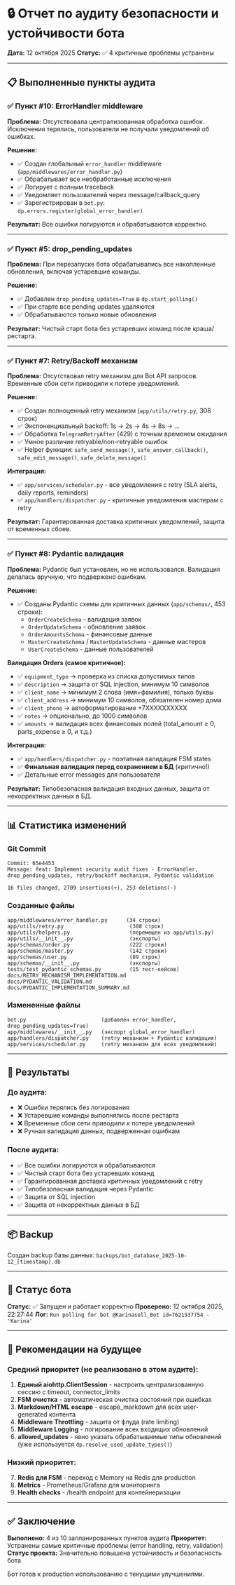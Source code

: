 # 🔒 Отчет по аудиту безопасности и устойчивости бота

**Дата:** 12 октября 2025
**Статус:** ✅ 4 критичные проблемы устранены

---

## 📋 Выполненные пункты аудита

### ✅ Пункт #10: ErrorHandler middleware

**Проблема:**
Отсутствовала централизованная обработка ошибок. Исключения терялись, пользователи не получали уведомлений об ошибках.

**Решение:**
- ✅ Создан глобальный `error_handler` middleware (`app/middlewares/error_handler.py`)
- ✅ Обрабатывает все необработанные исключения
- ✅ Логирует с полным traceback
- ✅ Уведомляет пользователей через message/callback_query
- ✅ Зарегистрирован в `bot.py`: `dp.errors.register(global_error_handler)`

**Результат:** Все ошибки логируются и обрабатываются корректно.

---

### ✅ Пункт #5: drop_pending_updates

**Проблема:**
При перезапуске бота обрабатывались все накопленные обновления, включая устаревшие команды.

**Решение:**
- ✅ Добавлен `drop_pending_updates=True` в `dp.start_polling()`
- ✅ При старте все pending updates удаляются
- ✅ Обрабатываются только новые обновления

**Результат:** Чистый старт бота без устаревших команд после краша/рестарта.

---

### ✅ Пункт #7: Retry/Backoff механизм

**Проблема:**
Отсутствовал retry механизм для Bot API запросов. Временные сбои сети приводили к потере уведомлений.

**Решение:**
- ✅ Создан полноценный retry механизм (`app/utils/retry.py`, 308 строк)
- ✅ Экспоненциальный backoff: 1s → 2s → 4s → 8s → ...
- ✅ Обработка `TelegramRetryAfter` (429) с точным временем ожидания
- ✅ Умное различие retryable/non-retryable ошибок
- ✅ Helper функции: `safe_send_message()`, `safe_answer_callback()`, `safe_edit_message()`, `safe_delete_message()`

**Интеграция:**
- ✅ `app/services/scheduler.py` - все уведомления с retry (SLA alerts, daily reports, reminders)
- ✅ `app/handlers/dispatcher.py` - критичные уведомления мастерам с retry

**Результат:** Гарантированная доставка критичных уведомлений, защита от временных сбоев.

---

### ✅ Пункт #8: Pydantic валидация

**Проблема:**
Pydantic был установлен, но не использовался. Валидация делалась вручную, что подвержено ошибкам.

**Решение:**
- ✅ Созданы Pydantic схемы для критичных данных (`app/schemas/`, 453 строки):
  - `OrderCreateSchema` - валидация заявок
  - `OrderUpdateSchema` - обновление заявок
  - `OrderAmountsSchema` - финансовые данные
  - `MasterCreateSchema` / `MasterUpdateSchema` - данные мастеров
  - `UserCreateSchema` - данные пользователей

**Валидация Orders (самое критичное):**
- ✅ `equipment_type` → проверка из списка допустимых типов
- ✅ `description` → защита от SQL injection, минимум 10 символов
- ✅ `client_name` → минимум 2 слова (имя+фамилия), только буквы
- ✅ `client_address` → минимум 10 символов, обязателен номер дома
- ✅ `client_phone` → автоформатирование +7XXXXXXXXXX
- ✅ `notes` → опционально, до 1000 символов
- ✅ `amounts` → валидация всех финансовых полей (total_amount ≥ 0, parts_expense ≥ 0, и т.д.)

**Интеграция:**
- ✅ `app/handlers/dispatcher.py` - поэтапная валидация FSM states
- ✅ **Финальная валидация перед сохранением в БД** (критично!)
- ✅ Детальные error messages для пользователя

**Результат:** Типобезопасная валидация входных данных, защита от некорректных данных в БД.

---

## 📊 Статистика изменений

### Git Commit
```
Commit: 65e4453
Message: feat: Implement security audit fixes - ErrorHandler, drop_pending_updates, retry/backoff mechanism, Pydantic validation

16 files changed, 2709 insertions(+), 253 deletions(-)
```

### Созданные файлы
```
app/middlewares/error_handler.py      (34 строки)
app/utils/retry.py                     (308 строк)
app/utils/helpers.py                   (перемещен из app/utils.py)
app/utils/__init__.py                  (экспорты)
app/schemas/order.py                   (222 строки)
app/schemas/master.py                  (142 строки)
app/schemas/user.py                    (89 строк)
app/schemas/__init__.py                (экспорты)
tests/test_pydantic_schemas.py         (15 тест-кейсов)
docs/RETRY_MECHANISM_IMPLEMENTATION.md
docs/PYDANTIC_VALIDATION.md
docs/PYDANTIC_IMPLEMENTATION_SUMMARY.md
```

### Измененные файлы
```
bot.py                        (добавлен error_handler, drop_pending_updates=True)
app/middlewares/__init__.py   (экспорт global_error_handler)
app/handlers/dispatcher.py    (retry механизм + Pydantic валидация)
app/services/scheduler.py     (retry механизм для всех уведомлений)
```

---

## 🎯 Результаты

### До аудита:
- ❌ Ошибки терялись без логирования
- ❌ Устаревшие команды выполнялись после рестарта
- ❌ Временные сбои сети приводили к потере уведомлений
- ❌ Ручная валидация данных, подверженная ошибкам

### После аудита:
- ✅ Все ошибки логируются и обрабатываются
- ✅ Чистый старт бота без устаревших команд
- ✅ Гарантированная доставка критичных уведомлений с retry
- ✅ Типобезопасная валидация через Pydantic
- ✅ Защита от SQL injection
- ✅ Защита от некорректных данных в БД

---

## 📦 Backup

Создан backup базы данных: `backups/bot_database_2025-10-12_[timestamp].db`

---

## 🚀 Статус бота

**Статус:** ✅ Запущен и работает корректно
**Проверено:** 12 октября 2025, 22:27:44
**Лог:** `Run polling for bot @Karinasell_Bot id=7621937754 - 'Karina'`

---

## 📝 Рекомендации на будущее

### Средний приоритет (не реализовано в этом аудите):

1. **Единый aiohttp.ClientSession** - настроить централизованную сессию с timeout, connector_limits
2. **FSM очистка** - автоматическая очистка состояний при ошибках
3. **Markdown/HTML escape** - escape_markdown для всех user-generated контента
4. **Middleware Throttling** - защита от флуда (rate limiting)
5. **Middleware Logging** - логирование всех входящих обновлений
6. **allowed_updates** - явно указать обрабатываемые типы обновлений (уже используется `dp.resolve_used_update_types()`)

### Низкий приоритет:

7. **Redis для FSM** - переход с Memory на Redis для production
8. **Metrics** - Prometheus/Grafana для мониторинга
9. **Health checks** - /health endpoint для контейнеризации

---

## ✅ Заключение

**Выполнено:** 4 из 10 запланированных пунктов аудита
**Приоритет:** Устранены самые критичные проблемы (error handling, retry, validation)
**Статус проекта:** Значительно повышена устойчивость и безопасность бота

Бот готов к production использованию с текущими улучшениями.
